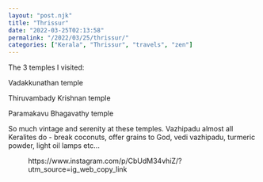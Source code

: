 ```yaml
---
layout: "post.njk"
title: "Thrissur"
date: "2022-03-25T02:13:58"
permalink: "/2022/03/25/thrissur/"
categories: ["Kerala", "Thrissur", "travels", "zen"]
---
```


<!-- wp:paragraph -->
<p>The 3 temples I visited:</p>
<!-- /wp:paragraph -->

<!-- wp:paragraph -->
<p>Vadakkunathan temple</p>
<!-- /wp:paragraph -->

<!-- wp:paragraph -->
<p>Thiruvambady Krishnan temple</p>
<!-- /wp:paragraph -->

<!-- wp:paragraph -->
<p>Paramakavu Bhagavathy temple</p>
<!-- /wp:paragraph -->

<!-- wp:paragraph -->
<p>So much vintage and serenity at these temples. Vazhipadu almost all Keralites do - break coconuts, offer grains to God, vedi vazhipadu, turmeric powder, light  oil lamps etc...</p>
<!-- /wp:paragraph -->

<!-- wp:embed {"url":"https://www.instagram.com/p/CbUdM34vhiZ/?utm_source=ig_web_copy_link","type":"rich","providerNameSlug":"instagram","responsive":true} -->
<figure class="wp-block-embed is-type-rich is-provider-instagram wp-block-embed-instagram"><div class="wp-block-embed__wrapper">
https://www.instagram.com/p/CbUdM34vhiZ/?utm_source=ig_web_copy_link
</div></figure>
<!-- /wp:embed -->
